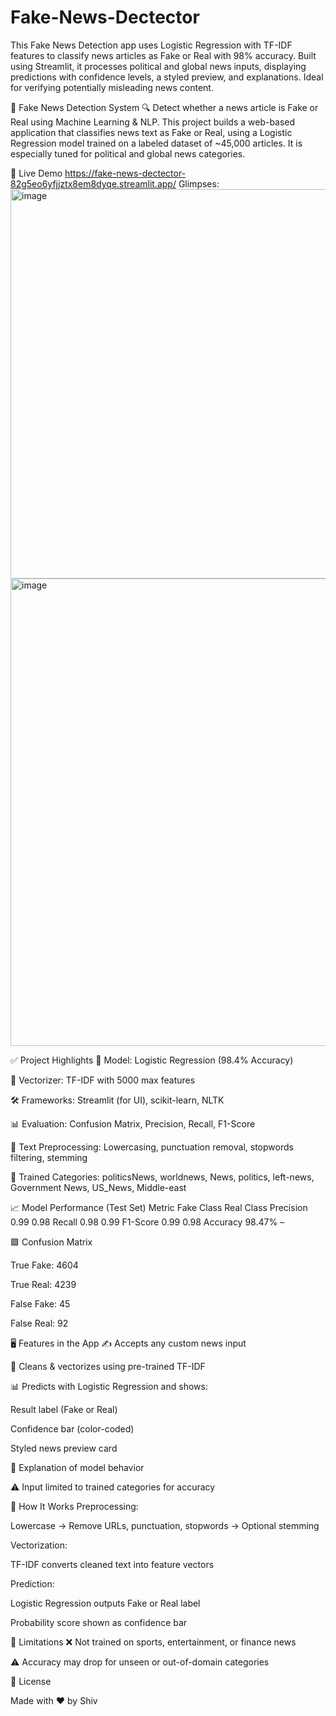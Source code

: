 # Fake-News-Dectector


This Fake News Detection app uses Logistic Regression with TF-IDF features to classify news articles as Fake or Real with 98% accuracy. Built using Streamlit, it processes political and global news inputs, displaying predictions with confidence levels, a styled preview, and explanations. Ideal for verifying potentially misleading news content.

📰 Fake News Detection System
🔍 Detect whether a news article is Fake or Real using Machine Learning & NLP.
This project builds a web-based application that classifies news text as Fake or Real, using a Logistic Regression model trained on a labeled dataset of ~45,000 articles. It is especially tuned for political and global news categories.

🚀 Live Demo
https://fake-news-dectector-82g5eo6yfjjztx8em8dyqe.streamlit.app/
Glimpses:
<img width="905" height="623" alt="image" src="https://github.com/user-attachments/assets/5a95feee-a39b-4d51-a522-8484927013fd" />
<img width="930" height="748" alt="image" src="https://github.com/user-attachments/assets/29ce2fbf-3a90-4bd8-83dd-750ee893e75c" />

✅ Project Highlights
🧠 Model: Logistic Regression (98.4% Accuracy)

🧾 Vectorizer: TF-IDF with 5000 max features

🛠️ Frameworks: Streamlit (for UI), scikit-learn, NLTK

📊 Evaluation: Confusion Matrix, Precision, Recall, F1-Score

🧹 Text Preprocessing: Lowercasing, punctuation removal, stopwords filtering, stemming

🧠 Trained Categories:
politicsNews, worldnews, News, politics,
left-news, Government News, US_News, Middle-east

📈 Model Performance (Test Set)
Metric	Fake Class	Real Class
Precision	0.99	0.98
Recall	0.98	0.99
F1-Score	0.99	0.98
Accuracy	98.47%	–

🟩 Confusion Matrix

True Fake: 4604

True Real: 4239

False Fake: 45

False Real: 92

🖥️ Features in the App
✍️ Accepts any custom news input

🧹 Cleans & vectorizes using pre-trained TF-IDF

📊 Predicts with Logistic Regression and shows:

Result label (Fake or Real)

Confidence bar (color-coded)

Styled news preview card

📘 Explanation of model behavior

⚠️ Input limited to trained categories for accuracy

🧠 How It Works
Preprocessing:

Lowercase → Remove URLs, punctuation, stopwords → Optional stemming

Vectorization:

TF-IDF converts cleaned text into feature vectors

Prediction:

Logistic Regression outputs Fake or Real label

Probability score shown as confidence bar

🛑 Limitations
❌ Not trained on sports, entertainment, or finance news

⚠️ Accuracy may drop for unseen or out-of-domain categories

📜 License

Made with ❤️ by Shiv
